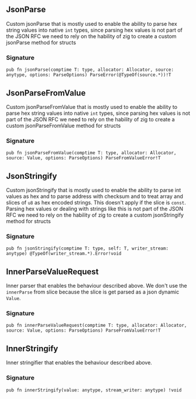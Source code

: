 ## JsonParse
Custom jsonParse that is mostly used to enable
the ability to parse hex string values into native `int` types,
since parsing hex values is not part of the JSON RFC we need to rely on
the hability of zig to create a custom jsonParse method for structs

### Signature

```zig
pub fn jsonParse(comptime T: type, allocator: Allocator, source: anytype, options: ParseOptions) ParseError(@TypeOf(source.*))!T
```

## JsonParseFromValue
Custom jsonParseFromValue that is mostly used to enable
the ability to parse hex string values into native `int` types,
since parsing hex values is not part of the JSON RFC we need to rely on
the hability of zig to create a custom jsonParseFromValue method for structs

### Signature

```zig
pub fn jsonParseFromValue(comptime T: type, allocator: Allocator, source: Value, options: ParseOptions) ParseFromValueError!T
```

## JsonStringify
Custom jsonStringify that is mostly used to enable
the ability to parse int values as hex and to parse address with checksum
and to treat array and slices of `u8` as hex encoded strings. This doesn't
apply if the slice is `const`.
Parsing hex values or dealing with strings like this is not part of the JSON RFC we need to rely on
the hability of zig to create a custom jsonStringify method for structs

### Signature

```zig
pub fn jsonStringify(comptime T: type, self: T, writer_stream: anytype) @TypeOf(writer_stream.*).Error!void
```

## InnerParseValueRequest
Inner parser that enables the behaviour described above.
We don't use the `innerParse` from slice because the slice is get parsed
as a json dynamic `Value`.

### Signature

```zig
pub fn innerParseValueRequest(comptime T: type, allocator: Allocator, source: Value, options: ParseOptions) ParseFromValueError!T
```

## InnerStringify
Inner stringifier that enables the behaviour described above.

### Signature

```zig
pub fn innerStringify(value: anytype, stream_writer: anytype) !void
```

